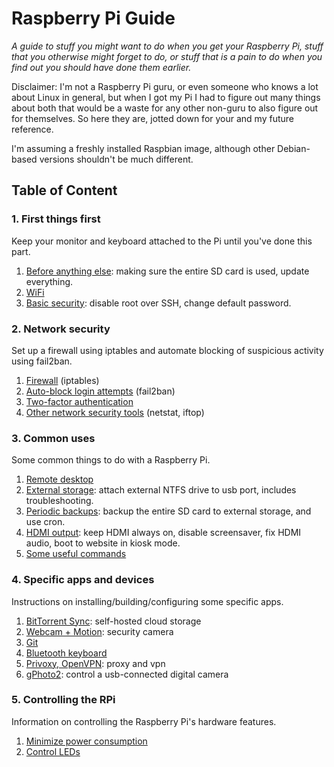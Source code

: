 Raspberry Pi Guide
===

*A guide to stuff you might want to do when you get your Raspberry Pi, stuff that you otherwise might forget to do, or stuff that is a pain to do when you find out you should have done them earlier.*

Disclaimer: I'm not a Raspberry Pi guru, or even someone who knows a lot about Linux in general, but when I got my Pi I had to figure out many things about both that would be a waste for any other non-guru to also figure out for themselves. So here they are, jotted down for your and my future reference.

I'm assuming a freshly installed Raspbian image, although other Debian-based versions shouldn't be much different.


## Table of Content

### 1. First things first

Keep your monitor and keyboard attached to the Pi until you've done this part.

1. [Before anything else][1.1]: making sure the entire SD card is used, update everything.
2. [WiFi][1.2]
3. [Basic security][1.3]: disable root over SSH, change default password.

[1.1]: ./1.1-before-anything-else.md
[1.2]: ./1.2-wifi.md
[1.3]: ./1.3-ssh.md

### 2. Network security

Set up a firewall using iptables and automate blocking of suspicious activity using fail2ban.

1. [Firewall][2.1] (iptables)
2. [Auto-block login attempts][2.2] (fail2ban)
3. [Two-factor authentication][2.3]
4. [Other network security tools][2.4] (netstat, iftop)

[2.1]: ./2.1-iptables.md
[2.2]: ./2.2-fail2ban.md
[2.3]: ./2.3-two-factor-authentication.md
[2.4]: ./2.4-security-tools.md


### 3. Common uses

Some common things to do with a Raspberry Pi.

1. [Remote desktop][3.1]
2. [External storage][3.2]: attach external NTFS drive to usb port, includes troubleshooting.
3. [Periodic backups][3.3]: backup the entire SD card to external storage, and use cron.
4. [HDMI output][3.4]: keep HDMI always on, disable screensaver, fix HDMI audio, boot to website in kiosk mode.
5. [Some useful commands][3.5]
 
[3.1]: ./3.1-remote-desktop.md
[3.2]: ./3.2-external-storage.md
[3.3]: ./3.3-periodic-backups.md
[3.4]: ./3.4-HDMI-output.md
[3.5]: ./3.5-some-useful-commands.md

### 4. Specific apps and devices

Instructions on installing/building/configuring some specific apps.

1. [BitTorrent Sync][4.1]: self-hosted cloud storage
2. [Webcam + Motion][4.2]: security camera
3. [Git][4.3]
4. [Bluetooth keyboard][4.4]
5. [Privoxy, OpenVPN][4.5]: proxy and vpn
6. [gPhoto2][4.6]: control a usb-connected digital camera

[4.1]: ./4.1-btsync.md
[4.2]: ./4.2-motion.md
[4.3]: ./4.3-git.md
[4.4]: ./4.4-bluetooth-keyboard.md
[4.5]: ./4.5-proxy-vpn.md
[4.6]: ./4.6-gphoto2.md

### 5. Controlling the RPi

Information on controlling the Raspberry Pi's hardware features.

1. [Minimize power consumption][5.1]
2. [Control LEDs][5.2]

[5.1]: ./5.1-power-consumption.md
[5.2]: ./5.2-leds.md